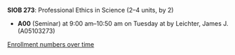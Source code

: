 **SIOB 273**: Professional Ethics in Science (2–4 units, by 2)

- **A00** (Seminar) at 9:00 am–10:50 am on Tuesday at   by Leichter, James J. (A05103273)

[Enrollment numbers over time](./SIOB273.tsv)
